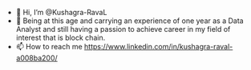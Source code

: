 - 👋 Hi, I’m @Kushagra-RavaL
- 🏃 Being at this age and carrying an experience of one year as a Data Analyst and still having a passion to achieve career in my field of interest that is block chain.
- 📫 How to reach me https://www.linkedin.com/in/kushagra-raval-a008ba200/
